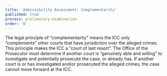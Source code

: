 ```yaml
---
title: 'Admissibility Assessment: Complementarity'
published: true
process: preliminary-examination
order: '6'
---
```



The legal principle of “complementarity” means the ICC only “complements” other courts that have jurisdiction over the alleged crimes. This principle makes the ICC a “court of last resort”. The Office of the Prosecutor must determine if another court is “genuinely able and willing” to investigate and potentially prosecute the case, or already has. If another court is or has investigated and/or prosecuted the alleged crimes, the case cannot move forward at the ICC.